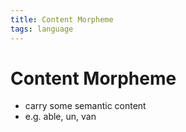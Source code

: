 ```yaml
---
title: Content Morpheme
tags: language
---
```


# Content Morpheme
- carry some semantic content
- e.g. able, un, van








